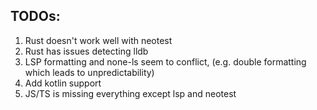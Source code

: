 ## TODOs:

1. Rust doesn't work well with neotest
2. Rust has issues detecting lldb
3. LSP formatting and none-ls seem to conflict, (e.g. double formatting which leads to unpredictability)
4. Add kotlin support
5. JS/TS is missing everything except lsp and neotest


